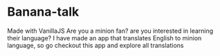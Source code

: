 # Banana-talk
Made with VanillaJS
Are you a minion fan? are you interested in learning their language? I have made an app that translates English to minion language,
so go checkout this app and explore all translations
